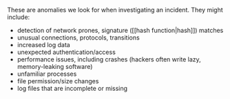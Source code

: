 These are anomalies we look for when investigating an incident. They might include:
- detection of network prones, signature ([[hash function|hash]]) matches
- unusual connections, protocols, transitions
- increased log data
- unexpected authentication/access
- performance issues, including crashes (hackers often write lazy, memory-leaking software)
- unfamiliar processes
- file permission/size changes
- log files that are incomplete or missing